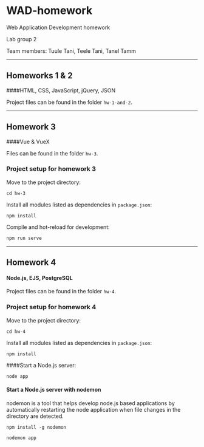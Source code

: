 # WAD-homework
Web Application Development homework

Lab group 2

Team members: Tuule Tani, Teele Tani, Tanel Tamm

---
## Homeworks 1 & 2
####HTML, CSS, JavaScript, jQuery, JSON

Project files can be found in the folder ` hw-1-and-2 `.

---
## Homework 3
####Vue & VueX

Files can be found in the folder ` hw-3 `.

### Project setup for homework 3

Move to the project directory:

` cd hw-3 `

Install all modules listed as dependencies in `package.json`:

` npm install `

Compile and hot-reload for development:

` npm run serve `

---
## Homework 4
#### Node.js, EJS, PostgreSQL

Project files can be found in the folder ` hw-4 `.

### Project setup for homework 4

Move to the project directory:

` cd hw-4 `

Install all modules listed as dependencies in `package.json`:

` npm install `

####Start a Node.js server:

` node app `

#### Start a Node.js server with nodemon

nodemon is a tool that helps develop node.js based applications by 
automatically restarting the node application when file changes in 
the directory are detected.

` npm install -g nodemon `

` nodemon app `